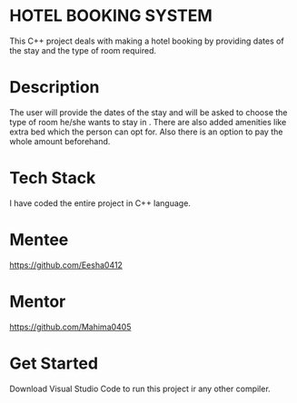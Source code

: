 # HOTEL BOOKING SYSTEM 
This C++ project deals with making a hotel booking by providing dates of the stay and the type of room required.

# Description
The user will provide the dates of the stay and will be asked to choose the type of room he/she wants to stay in .
There are also added amenities like extra bed which the person can opt for. Also there is an option to pay the whole amount beforehand.

# Tech Stack
I have coded the entire project in C++ language.

# Mentee
https://github.com/Eesha0412

# Mentor
https://github.com/Mahima0405

# Get Started 
Download Visual Studio Code to run this project ir any other compiler.

